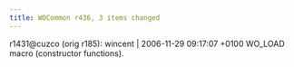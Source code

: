 ```yaml
---
title: WOCommon r436, 3 items changed
---
```


r1431@cuzco (orig r185): wincent | 2006-11-29 09:17:07 +0100 WO\_LOAD macro (constructor functions).
